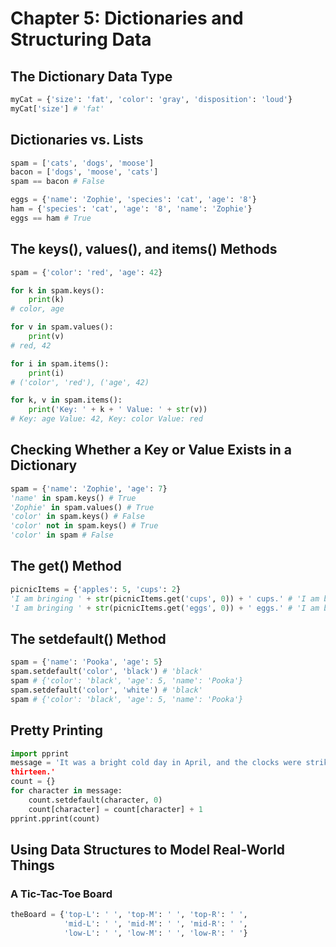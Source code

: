 # Chapter 5: Dictionaries and Structuring Data

## The Dictionary Data Type
```py
myCat = {'size': 'fat', 'color': 'gray', 'disposition': 'loud'}
myCat['size'] # 'fat'
```

## Dictionaries vs. Lists
```py
spam = ['cats', 'dogs', 'moose']
bacon = ['dogs', 'moose', 'cats']
spam == bacon # False

eggs = {'name': 'Zophie', 'species': 'cat', 'age': '8'}
ham = {'species': 'cat', 'age': '8', 'name': 'Zophie'}
eggs == ham # True
```

## The keys(), values(), and items() Methods
```py
spam = {'color': 'red', 'age': 42}

for k in spam.keys():
    print(k)
# color, age

for v in spam.values():
    print(v)
# red, 42

for i in spam.items():
    print(i)
# ('color', 'red'), ('age', 42)

for k, v in spam.items():
    print('Key: ' + k + ' Value: ' + str(v))
# Key: age Value: 42, Key: color Value: red
```

## Checking Whether a Key or Value Exists in a Dictionary
```py
spam = {'name': 'Zophie', 'age': 7}
'name' in spam.keys() # True
'Zophie' in spam.values() # True
'color' in spam.keys() # False
'color' not in spam.keys() # True
'color' in spam # False
```

## The get() Method
```py
picnicItems = {'apples': 5, 'cups': 2}
'I am bringing ' + str(picnicItems.get('cups', 0)) + ' cups.' # 'I am bringing 2 cups.'
'I am bringing ' + str(picnicItems.get('eggs', 0)) + ' eggs.' # 'I am bringing 0 eggs.'
```

## The setdefault() Method
```py
spam = {'name': 'Pooka', 'age': 5}
spam.setdefault('color', 'black') # 'black'
spam # {'color': 'black', 'age': 5, 'name': 'Pooka'}
spam.setdefault('color', 'white') # 'black'
spam # {'color': 'black', 'age': 5, 'name': 'Pooka'}
```

## Pretty Printing
```py
import pprint
message = 'It was a bright cold day in April, and the clocks were striking
thirteen.'
count = {}
for character in message:
    count.setdefault(character, 0)
    count[character] = count[character] + 1
pprint.pprint(count)
```

## Using Data Structures to Model Real-World Things

### A Tic-Tac-Toe Board
```py
theBoard = {'top-L': ' ', 'top-M': ' ', 'top-R': ' ',
            'mid-L': ' ', 'mid-M': ' ', 'mid-R': ' ',
            'low-L': ' ', 'low-M': ' ', 'low-R': ' '}
```